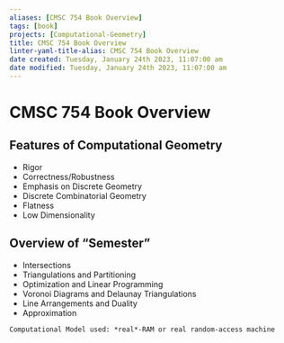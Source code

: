 ```yaml
---
aliases: [CMSC 754 Book Overview]
tags: [book]
projects: [Computational-Geometry]
title: CMSC 754 Book Overview
linter-yaml-title-alias: CMSC 754 Book Overview
date created: Tuesday, January 24th 2023, 11:07:00 am
date modified: Tuesday, January 24th 2023, 11:07:00 am
---
```


# CMSC 754 Book Overview

## Features of Computational Geometry
- Rigor
- Correctness/Robustness
- Emphasis on Discrete Geometry
- Discrete Combinatorial Geometry
- Flatness
- Low Dimensionality

## Overview of “Semester”
- Intersections
- Triangulations and Partitioning
- Optimization and Linear Programming
- Voronoi Diagrams and Delaunay Triangulations
- Line Arrangements and Duality
- Approximation

```ad-note
Computational Model used: *real*-RAM or real random-access machine
```
